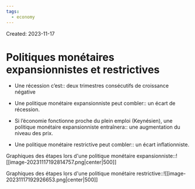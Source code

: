 ```yaml
---
tags:
  - economy
---
```

Created: 2023-11-17

# Politiques monétaires expansionnistes et restrictives
- Une récession c’est:: deux trimestres consécutifs de croissance négative
<!--SR:!2024-02-01,40,210-->
- Une politique monétaire expansionniste peut combler:: un écart de récession.
<!--SR:!2024-02-10,51,250-->
- Si l’économie fonctionne proche du plein emploi (Keynésien), une politique monétaire expansionniste entraînera:: une augmentation du niveau des prix.
<!--SR:!2024-02-29,64,250-->
- Une politique monétaire restrictive peut combler:: un écart inflationniste.
<!--SR:!2024-05-09,104,250-->

Graphiques des étapes lors d'une politique monétaire expansionniste::![[image-20231117192814757.png|center|500]]
<!--SR:!2024-02-06,45,230-->
Graphiques des étapes lors d'une politique monétaire restrictive::![[image-20231117192926653.png|center|500]]
<!--SR:!2024-02-17,57,250-->





